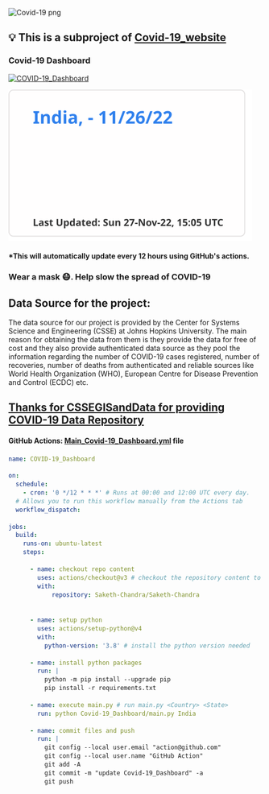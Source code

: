 ![Covid-19 png](https://www.leaders-in-law.com/wp-content/uploads/2020/03/COVID-19.png)

## :bulb: This is a subproject of [Covid-19_website](https://github.com/Saketh-Chandra/Covid-19_website)

### Covid-19 Dashboard
[![COVID-19_Dashboard](https://github.com/Saketh-Chandra/Saketh-Chandra/actions/workflows/Main_Covid-19_Dashboard.yml/badge.svg)](https://github.com/Saketh-Chandra/Saketh-Chandra/actions/workflows/Main_Covid-19_Dashboard.yml)

<!--img src="https://raw.githubusercontent.com/Saketh-Chandra/Saketh-Chandra/master/Covid-19_Dashboard/Covid-19.svg" /-->
[![Covid-19 India](https://raw.githubusercontent.com/Saketh-Chandra/Saketh-Chandra/master/Covid-19_Dashboard/Covid-19.svg)](https://raw.githubusercontent.com/Saketh-Chandra/Saketh-Chandra/master/Covid-19_Dashboard/Covid-19.svg)
#### *This will automatically update every 12 hours using GitHub's actions.


### Wear a mask 😷. Help slow the spread of COVID-19

## Data Source for the project:
The data source for our project is provided by the Center for Systems Science and Engineering
(CSSE) at Johns Hopkins University. The main reason for obtaining the data from them is they
provide the data for free of cost and they also provide authenticated data source as they pool the
information regarding the number of COVID-19 cases registered, number of recoveries, number
of deaths from authenticated and reliable sources like World Health Organization (WHO),
European Centre for Disease Prevention and Control (ECDC) etc. 
## [Thanks for CSSEGISandData for providing COVID-19 Data Repository](https://github.com/CSSEGISandData/COVID-19)

#### GitHub Actions: [Main_Covid-19_Dashboard.yml](https://github.com/Saketh-Chandra/Saketh-Chandra/blob/master/.github/workflows/Main_Covid-19_Dashboard.yml) file

```yml
name: COVID-19_Dashboard

on:
  schedule:
    - cron: '0 */12 * * *' # Runs at 00:00 and 12:00 UTC every day.
  # Allows you to run this workflow manually from the Actions tab
  workflow_dispatch:

jobs:
  build:
    runs-on: ubuntu-latest
    steps:

      - name: checkout repo content
        uses: actions/checkout@v3 # checkout the repository content to github runner
        with:
            repository: Saketh-Chandra/Saketh-Chandra


      - name: setup python
        uses: actions/setup-python@v4
        with:
          python-version: '3.8' # install the python version needed

      - name: install python packages
        run: |
          python -m pip install --upgrade pip
          pip install -r requirements.txt

      - name: execute main.py # run main.py <Country> <State>
        run: python Covid-19_Dashboard/main.py India

      - name: commit files and push
        run: |
          git config --local user.email "action@github.com"
          git config --local user.name "GitHub Action"
          git add -A
          git commit -m "update Covid-19_Dashboard" -a
          git push
```
